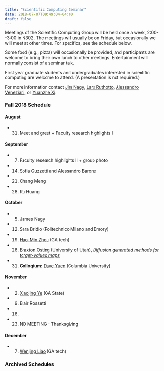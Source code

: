 ```yaml
---
title: "Scientific Computing Seminar"
date: 2018-07-07T09:49:04-04:00
draft: false
---
```


Meetings of the Scientific Computing Group will be held once a week, 2:00--3:00 in N302. The meetings will usually be on Friday, but occasionally we will meet at other times. For specifics, see the schedule below.

Some food (e.g., pizza) will occasionally be provided, and participants are welcome to bring their own lunch to other meetings. Entertainment will normally consist of a seminar talk.

First year graduate students and undergraduates interested in scientific computing are welcome to attend.
(A presentation is not required.)

For more information contact [Jim Nagy](http://www.mathcs.emory.edu/~nagy), [Lars Ruthotto](http://www.mathcs.emory.edu/~lruthot), [Alessandro Veneziani](http://www.mathcs.emory.edu/~ale), or [Yuanzhe Xi](http://www-users.cs.umn.edu/~yxi/).


### Fall 2018 Schedule

#### August 
* 31. Meet and greet + Faculty research highlights I

#### September
* 7. Faculty research highlights II + group photo
* 14. Sofia Guzzetti and Alessandro Barone
* 21. Chang Meng
* 28. Ru Huang

#### October
* 5.  James Nagy
* 12. Sara Bridio (Politechnico Milano and Emory)
* 19. [Hao-Min Zhou](http://people.math.gatech.edu/~hmzhou/) (GA tech)
* 26. [Braxton Osting](https://www.math.utah.edu/~osting/) (University of Utah), [*Diffusion generated methods for target-valued maps*](http://math.emory.edu/events/seminars/seminar.php?SEMID=1257)
* 31. **Colloqium:** [Dave Yuen](https://scholar.google.com/citations?user=Z63m_ZIAAAAJ&hl=en) (Columbia University)

#### November 
* 2. [Xiaojing Ye](https://math.gsu.edu/xye/) (GA State)
* 9. Blair Rossetti
* 16.
* 23. NO MEETING - Thanksgiving 

#### December 
* 7. [Wenjing Liao](https://people.math.gatech.edu/~wliao60/) (GA tech)

### Archived Schedules

